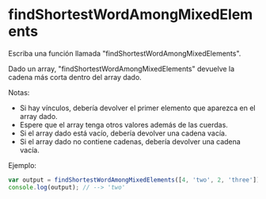 # findShortestWordAmongMixedElements

Escriba una función llamada "findShortestWordAmongMixedElements".

Dado un array, "findShortestWordAmongMixedElements" devuelve la cadena más corta dentro del array dado.

Notas:
* Si hay vínculos, debería devolver el primer elemento que aparezca en el array dado.
* Espere que el array tenga otros valores además de las cuerdas.
* Si el array dado está vacío, debería devolver una cadena vacía.
* Si el array dado no contiene cadenas, debería devolver una cadena vacía.

Ejemplo:

```js
var output = findShortestWordAmongMixedElements([4, 'two', 2, 'three']);
console.log(output); // --> 'two'
```